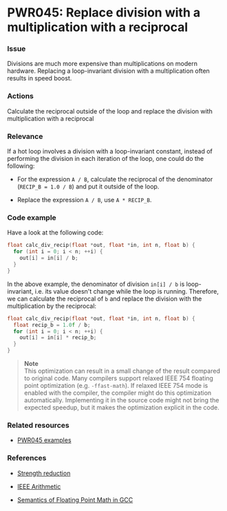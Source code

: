 # PWR045: Replace division with a multiplication with a reciprocal

### Issue

Divisions are much more expensive than multiplications on modern hardware.
Replacing a loop-invariant division with a multiplication often results in speed
boost.

### Actions

Calculate the reciprocal outside of the loop and replace the division with
multiplication with a reciprocal

### Relevance

If a hot loop involves a division with a loop-invariant constant, instead of
performing the division in each iteration of the loop, one could do the
following:

* For the expression  `A / B`, calculate the reciprocal of the denominator
(`RECIP_B = 1.0 / B`) and put it outside of the loop.

* Replace the expression `A / B`, use `A * RECIP_B`.

### Code example

Have a look at the following code:

```c
float calc_div_recip(float *out, float *in, int n, float b) {
  for (int i = 0; i < n; ++i) {
    out[i] = in[i] / b;
  }
}
```

In the above example, the denominator of division `in[i] / b` is loop-invariant,
i.e. its value doesn't change while the loop is running. Therefore, we can
calculate the reciprocal of `b` and replace the division with the multiplication
by the reciprocal:

```c
float calc_div_recip(float *out, float *in, int n, float b) {
  float recip_b = 1.0f / b;
  for (int i = 0; i < n; ++i) {
    out[i] = in[i] * recip_b;
  }
}
```

>**Note**  
>This optimization can result in a small change of the result compared to
>original code. Many compilers support relaxed IEEE 754 floating point
>optimization (e.g. `-ffast-math`). If relaxed IEEE 754 mode is enabled with the
>compiler, the compiler might do this optimization automatically. Implementing
>it in the source code might not bring the expected speedup, but it makes the
>optimization explicit in the code.

### Related resources

* [PWR045 examples](../PWR045/)

### References

* [Strength reduction](../../Glossary/Strength-reduction.md)

* [IEEE Arithmetic](https://docs.oracle.com/cd/E19957-01/806-3568/ncg_math.html#:~:text=IEEE%20754%20specifies%20exactly%20the,defined%20by%20the%20IEEE%20standard)

* [Semantics of Floating Point Math in GCC](https://gcc.gnu.org/wiki/FloatingPointMath)
